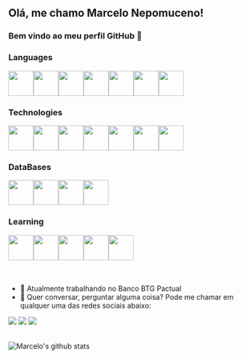 ## Olá, me chamo Marcelo Nepomuceno! 
### Bem vindo ao meu perfil GitHub 👋

### Languages
<div style="display: flex">
<img style="width:50px" src="https://cdn.jsdelivr.net/gh/devicons/devicon/icons/csharp/csharp-original.svg" />
<img style="width:50px" src="https://cdn.jsdelivr.net/gh/devicons/devicon/icons/java/java-original-wordmark.svg" />   
<img style="width:50px" src="https://cdn.jsdelivr.net/gh/devicons/devicon/icons/kotlin/kotlin-original-wordmark.svg" />
<img style="width:50px" src="https://cdn.jsdelivr.net/gh/devicons/devicon/icons/dart/dart-original-wordmark.svg" />
<img style="width:50px" src="https://cdn.jsdelivr.net/gh/devicons/devicon/icons/html5/html5-original-wordmark.svg" />
<img style="width:50px" src="https://cdn.jsdelivr.net/gh/devicons/devicon/icons/css3/css3-original-wordmark.svg" />
<img style="width:50px" src="https://cdn.jsdelivr.net/gh/devicons/devicon/icons/javascript/javascript-original.svg" />     
</div>

### Technologies
<div style="display: flex">
<img style="width:50px" src="https://cdn.jsdelivr.net/gh/devicons/devicon/icons/amazonwebservices/amazonwebservices-original-wordmark.svg" />  
<img style="width:50px" src="https://cdn.jsdelivr.net/gh/devicons/devicon/icons/docker/docker-original-wordmark.svg" />
<img style="width:50px" src="https://cdn.jsdelivr.net/gh/devicons/devicon/icons/kubernetes/kubernetes-plain-wordmark.svg" />    
<img style="width:50px" src="https://cdn.jsdelivr.net/gh/devicons/devicon/icons/spring/spring-original-wordmark.svg" />
<img style="width:50px" src="https://cdn.jsdelivr.net/gh/devicons/devicon/icons/dotnetcore/dotnetcore-original.svg" />
<img style="width:50px" src="https://cdn.jsdelivr.net/gh/devicons/devicon/icons/flutter/flutter-original.svg" />
<img style="width:50px" src="https://cdn.jsdelivr.net/gh/devicons/devicon/icons/git/git-original-wordmark.svg" />
</div>

### DataBases
<div style="display: flex">
<img style="width:50px" src="https://cdn.jsdelivr.net/gh/devicons/devicon/icons/mongodb/mongodb-original-wordmark.svg" />
<img style="width:50px" src="https://cdn.jsdelivr.net/gh/devicons/devicon/icons/mysql/mysql-original-wordmark.svg" />
<img style="width:50px" src="https://cdn.jsdelivr.net/gh/devicons/devicon/icons/microsoftsqlserver/microsoftsqlserver-plain-wordmark.svg" />
<img style="width:50px" src="https://cdn.jsdelivr.net/gh/devicons/devicon/icons/redis/redis-plain-wordmark.svg" />     
</div>

### Learning
<div style="display: flex">
<img style="width:50px" src="https://cdn.jsdelivr.net/gh/devicons/devicon/icons/nodejs/nodejs-original-wordmark.svg" />
<img style="width:50px" src="https://cdn.jsdelivr.net/gh/devicons/devicon/icons/typescript/typescript-original.svg" />
<img style="width:50px" src="https://cdn.jsdelivr.net/gh/devicons/devicon/icons/react/react-original.svg" />
<img style="width:50px" src="https://cdn.jsdelivr.net/gh/devicons/devicon/icons/tailwindcss/tailwindcss-original-wordmark.svg" />
<img style="width:50px" src="https://cdn.jsdelivr.net/gh/devicons/devicon/icons/graphql/graphql-plain-wordmark.svg" />      
</div>

<br/>
<br/>

- 👯 Atualmente trabalhando no Banco BTG Pactual
- 💬 Quer conversar, perguntar alguma coisa? Pode me chamar em qualquer uma das redes sociais abaixo:
<div>
<a href="https://instagram.com/marcelosrnepomuceno" target="_blank"><img src="https://img.shields.io/badge/-Instagram-%23E4405F?style=for-the-badge&logo=instagram&logoColor=white" target="_blank"></a>
<a href = "mailto:contato@marcelonepomucenoti@gmail.com"><img src="https://img.shields.io/badge/Gmail-D14836?style=for-the-badge&logo=gmail&logoColor=white" target="_blank"></a>
<a href="https://www.linkedin.com/in/marcelo-nepomuceno-7ba591113/" target="_blank"><img src="https://img.shields.io/badge/-LinkedIn-%230077B5?style=for-the-badge&logo=linkedin&logoColor=white" target="_blank"></a>   
</div>

<br/>

![Marcelo's github stats](https://github-readme-stats.vercel.app/api?username=marcelonepomucenoti&hide=issues,stars&show_icons=true&theme=dark)
